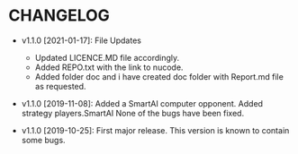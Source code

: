 # CHANGELOG
* v1.1.0 [2021-01-17]: File Updates
  - Updated LICENCE.MD file accordingly.
  - Added REPO.txt with the link to nucode.
  - Added folder doc and i have created doc folder with Report.md file as requested.

* v1.1.0 [2019-11-08]: Added a SmartAI computer opponent.
  Added strategy players.SmartAI
  None of the bugs have been fixed.

* v1.1.0 [2019-10-25]: First major release.
  This version is known to contain some bugs.

